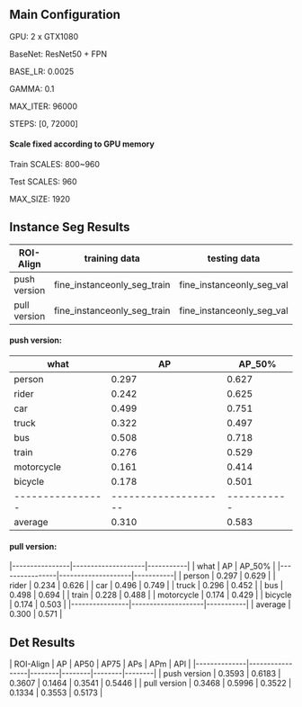 ## Main Configuration

GPU: 2 x GTX1080

BaseNet: ResNet50 + FPN

BASE_LR: 0.0025

GAMMA: 0.1

MAX_ITER: 96000

STEPS: [0, 72000]

#### Scale fixed according to GPU memory

Train SCALES: 800~960

Test SCALES: 960

MAX_SIZE: 1920


## Instance Seg Results

| ROI-Align    | training data               | testing data              | AP      | AP@0.5  | training time |
|--------------|-----------------------------|---------------------------|---------|---------|---------------|
| push version | fine_instanceonly_seg_train | fine_instanceonly_seg_val | 31.0    | 58.3    | 0.73s / iter  |
| pull version | fine_instanceonly_seg_train | fine_instanceonly_seg_val | 30.0    | 57.1    | 2.19s / iter  |

#### push version:

| what           |             AP     |   AP_50%  |
|----------------|--------------------|-----------|
| person         |          0.297     |    0.627  |
| rider          |          0.242     |    0.625  |
| car            |          0.499     |    0.751  |
| truck          |          0.322     |    0.497  |
| bus            |          0.508     |    0.718  |
| train          |          0.276     |    0.529  |
| motorcycle     |          0.161     |    0.414  |
| bicycle        |          0.178     |    0.501  |
|----------------|--------------------|-----------|
| average        |          0.310     |    0.583  |

#### pull version:

|----------------|--------------------|-----------|
| what           |             AP     |   AP_50%  |
|----------------|--------------------|-----------|
| person         |          0.297     |    0.629  |
| rider          |          0.234     |    0.626  |
| car            |          0.496     |    0.749  |
| truck          |          0.296     |    0.452  |
| bus            |          0.498     |    0.694  |
| train          |          0.228     |    0.488  |
| motorcycle     |          0.174     |    0.429  |
| bicycle        |          0.174     |    0.503  |
|----------------|--------------------|-----------|
| average        |          0.300     |    0.571  |

## Det Results

| ROI-Align    | AP     | AP50   | AP75   | APs    | APm    | APl    |
|--------------|-----------------|--------|--------|--------|--------|
| push version | 0.3593 | 0.6183 | 0.3607 | 0.1464 | 0.3541 | 0.5446 |
| pull version | 0.3468 | 0.5996 | 0.3522 | 0.1334 | 0.3553 | 0.5173 |

